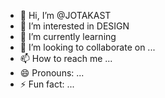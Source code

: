- 👋 Hi, I’m @JOTAKAST
- 👀 I’m interested in DESIGN
- 🌱 I’m currently learning 
- 💞️ I’m looking to collaborate on ...
- 📫 How to reach me ...
- 😄 Pronouns: ...
- ⚡ Fun fact: ...

<!---
JOTAKAST/JOTAKAST is a ✨ special ✨ repository because its `README.md` (this file) appears on your GitHub profile.
You can click the Preview link to take a look at your changes.
--->

